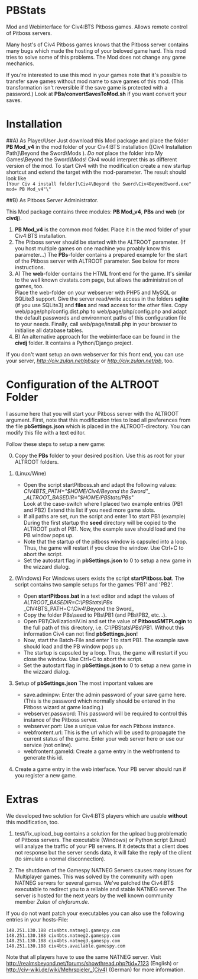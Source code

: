 PBStats
=======

Mod and Webinterface for Civ4:BTS Pitboss games. Allows remote control of Pitboss servers. 

Many host's of Civ4 Pitboss games knows that the Pitboss server contains many bugs 
which made the hosting of your beloved game hard. This mod tries to solve some of this 
problems. The Mod does not change any game mechanics. 

If you're interested to use this mod in your games note that it's possible to transfer 
save games without mod name to save games of this mod. (This transformation isn't reversible 
if the save game is protected with a password.) 
Look at **PBs/convertSavesToMod.sh** if you want convert your saves.


Installation
=======

##A) As Player/User 
Just download this Mod package and place the folder **PB Mod_v4** in the mod folder of your Civ4:BTS installation ([Civ4 Installation Path]\Beyond the Sword\Mods ). 
*Do not* place the folder into My Games\Beyond the Sword\Mods! Civ4 would interpret this as different version of the mod. 
To start Civ4 with the modification create a new startup shortcut and extend the target with the mod-parameter. The result should look like  
`[Your Civ 4 install folder]\Civ4\Beyond the Sword\Civ4BeyondSword.exe" mod= PB Mod_v4"\"`

##B) As Pitboss Server Administrator. 

This Mod package contains three modules: **PB Mod\_v4**, **PBs** and **web** (or **civdj**). 

1. **PB Mod\_v4** is the common mod folder. Place it in the mod folder of your Civ4:BTS installation. 
2. The Pitboss server should be started with the ALTROOT parameter. (If you host multiple games 
on one machine you proably know this parameter...) 
The **PBs**-folder contains a prepared example for the start of the Pitboss server 
with ALTROOT parameter. See below for more instructions. 
3. A) The **web**-folder contains the HTML front end for the game. 
It's similar to the well known civstats.com page, 
but allows the administration of games, too.  
Place the web-folder on your webserver with PHP5 and MySQL or SQLite3 support. Give the server read/write access in the folders **sqlite** (if you use SQLite3) and **files** 
and read access for the other files. 
Copy web/page/php/config.dist.php to web/page/php/config.php and adapt the default passwords and environment paths of this configuration file to your needs. 
Finally, call web/page/install.php in your browser to initialise all database tables. 
3. B) An alternative approach for the webinterface can be found in the **civdj** folder. It contains
a Python/Django project.

If you don't want setup an own webserver for this front end, you can use your server, *http://civ.zulan.net/pbspy* or *http://civ.zulan.net/pb*, too. 


Configuration of the ALTROOT Folder
=======

I assume here that you will start your Pitboss server with the ALTROOT argument. 
First, note that this modification tries to load all preferences from 
the file **pbSettings.json** which is placed in the ALTROOT-directory. You can modify 
this file with a text editor. 

Follow these steps to setup a new game: 

0. Copy the **PBs** folder to your desired position. 
Use this as root for your ALTROOT folders. 

1. (Linux/Wine) 
   * Open the script startPitboss.sh and adapt the following values: 
_CIV4BTS_PATH="$HOME/Civ4/Beyond the Sword"_  
_ALTROOT_BASEDIR="$HOME/PBStats/PBs"_  
Look at the case-switch where I placed two example entries (PB1 and PB2) 
Extend this list if you need more game slots. 
    * If all paths are set, run the script and enter 1 to start PB1 (example)
During the first startup the **seed** directory will be copied to the ALTROOT path of PB1.
Now, the example save should load and the PB window pops up.
    * Note that the startup of the pitboss window is capsuled into a loop. Thus, the game will restart if you close the window. Use Ctrl+C to abort the script. 
    * Set the autostart flag in **pbSettings.json** to 0 to setup a new game in the wizzard dialog.

2. (Windows)
For Windows users exists the script **startPitboss.bat**. The script contains two sample setups for the games 'PB1' and 'PB2'.
    * Open **startPitboss.bat** in a text editor and adapt the values of
_ALTROOT_BASEDIR=C:\PBStats\PBs_
_CIV4BTS_PATH=C:\Civ4\Beyond the Sword\_
    * Copy the folder PBs\seed to PBs\PB1 (and PBs\PB2, etc…).
    * Open PB1\CivilizationIV.ini and set the value of **PitbossSMTPLogin** to the full path of this directory, i.e. C:\PBStats\PBs\PB1. Without this information Civ4 can not find **pbSettings.json**!
    * Now, start the Batch-File and enter 1 to start PB1. The example save should load and the PB window pops up.
    * The startup is capsuled by a loop. Thus, the game will restart if you close the window. Use Ctrl+C to abort the script. 
    * Set the autostart flag in **pbSettings.json** to 0 to setup a new game in the wizzard dialog.

3. Setup of **pbSettings.json** 
The most important values are 
    * save.adminpw: Enter the admin password of your save game here. (This is the password which
normally should be entered in the Pitboss wizard at game loading.) 
    * webserver.password: This password will be required to control this instance of the Pitboss server. 
    * webserver.port: Use a unique value for each Pitboss instance. 
    * webfrontent.url: This is the url which will be used to propagate the current status of the game.  Enter your web server here or use our service (not online).
    * webfrontent.gameId: Create a game entry in the webfrontend to generate this id. 

4. Create a game entry in the web interface. Your PB server should run if you register a new game.


Extras
=======

We developed two solution for Civ4:BTS players which are usable **without** this modification, too. 

1. test/fix_upload_bug contains a solution for the upload bug problematic of Pitboss servers. The executable (Windows) or Python script (Linux) will 
analyze the traffic of your PB servers. If it detects that a client does not response but the server sends data, it will fake the reply of the client (to simulate a normal disconnection).

2. The shutdown of the Gamespy NATNEG Servers causes many issues for Multiplayer games. This was solved 
by the community with open NATNEG servers for several games. We've patched the Civ4:BTS executable to 
redirect you to a reliable and stable NATNEG server. The server is hosted for the next years by the well known community member *Zulan* of *civforum.de*.

If you do not want patch your executables you can also use the following entries in your hosts-File:
```
148.251.130.188 civ4bts.natneg1.gamespy.com
148.251.130.188 civ4bts.natneg2.gamespy.com
148.251.130.188 civ4bts.natneg3.gamespy.com
148.251.130.188 civ4bts.available.gamespy.com
```

Note that all players have to use the same NATNEG server. 
Visit http://realmsbeyond.net/forums/showthread.php?tid=7123 (English) or  
http://civ-wiki.de/wiki/Mehrspieler_(Civ4) (German)  for more information.

